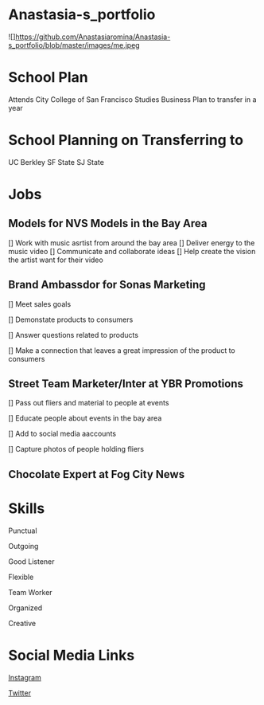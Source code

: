 # Anastasia-s_portfolio

![]https://github.com/Anastasiaromina/Anastasia-s_portfolio/blob/master/images/me.jpeg

# School Plan
Attends City College of San Francisco 
Studies Business 
Plan to transfer in a year 

# School Planning on Transferring to
UC Berkley 
SF State
SJ State

# Jobs 
## Models for NVS Models in the Bay Area 
[] Work with music asrtist from around the bay area
[] Deliver energy to the music video 
[] Communicate and collaborate ideas 
[] Help create the vision the artist want for their video


## Brand Ambassdor for Sonas Marketing
[] Meet sales goals 

[] Demonstate products to consumers

[] Answer questions related to products

[] Make a connection that leaves a great impression of the product to consumers


## Street Team Marketer/Inter at YBR Promotions
[] Pass out fliers and material to people at events 

[] Educate people about events in the bay area

[] Add to social media aaccounts

[] Capture photos of people holding fliers 


## Chocolate Expert at Fog City News

# Skills 
Punctual

Outgoing

Good Listener

Flexible

Team Worker

Organized

Creative


# Social Media Links 
[Instagram](https://www.instagram.com/stasiasnakes/?hl=ko)

[Twitter](https://twitter.com/stasiasnakes?lang=en)


